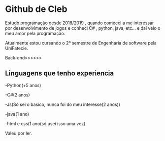 # Github de Cleb

Estudo programação desde 2018/2019 , quando comecei a me interessar por desenvolvimento de jogos e conheci C# , python, java, etc... e dai veio o meu amor pela programação. 

Atualmente estou cursando o 2º semestre de Engenharia de software pela UniFatecie.

Back-end>>>>>>  

## Linguagens que tenho experiencia

-Python(+5 anos)

-C#(2 anos)

-Js(Só sei o basico, nunca foi do meu interesse(2 anos))

-java(1 ano)

-html e css(1 ano(só usei isso uma vez)

Valeu por ler.

